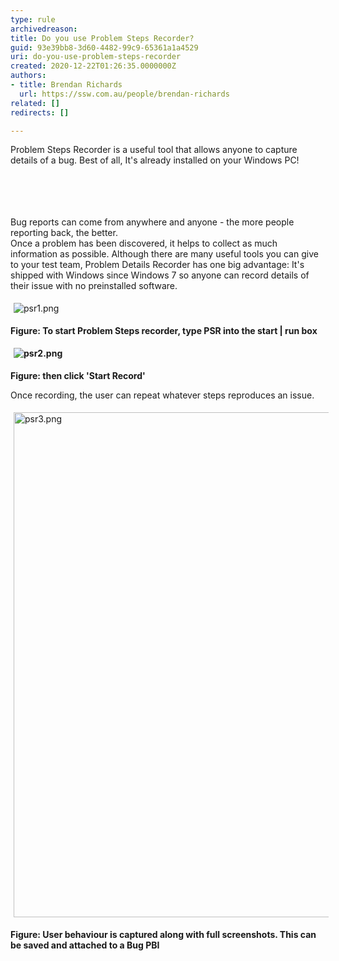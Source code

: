 ```yaml
---
type: rule
archivedreason: 
title: Do you use Problem Steps Recorder?
guid: 93e39bb8-3d60-4482-99c9-65361a1a4529
uri: do-you-use-problem-steps-recorder
created: 2020-12-22T01:26:35.0000000Z
authors:
- title: Brendan Richards
  url: https://ssw.com.au/people/brendan-richards
related: []
redirects: []

---
```



​Problem Steps Recorder is a useful&#160;tool that allows anyone to capture details of a bug. Best of all, It's already installed on your&#160;Windows PC!<br><br>
<br><excerpt class='endintro'></excerpt><br>
<p>​<br>Bug&#160;reports can come from anywhere and anyone&#160;- the more people reporting back, the better.&#160;<br>Once a problem has been discovered, it helps to&#160;collect as much information as possible. Although there are many useful&#160;tools you can give to your test team, Problem Details Recorder has one big advantage&#58; It's shipped with Windows since Windows 7 so anyone can record details of their issue with no preinstalled software.<br></p><p><img src="/SiteAssets/do-you-use-problem-steps-recorder/psr1.png" alt="psr1.png" style="margin&#58;5px;" /><br></p><p><strong>Figure&#58;&#160;To start Problem Steps recorder, type PSR into the start | run box&#160;</strong><br></p><p><strong>​​​<img src="/SiteAssets/do-you-use-problem-steps-recorder/psr2.png" alt="psr2.png" style="margin&#58;5px;" /><br></strong></p><p><strong>Figure&#58; then click 'Start&#160;Record'</strong></p><p>Once recording, the user can repeat whatever steps reproduces an issue.<br></p><p><img src="/SiteAssets/do-you-use-problem-steps-recorder/psr3.png" alt="psr3.png" style="margin&#58;5px;width&#58;808px;" /><br></p><p><strong>Figure&#58;&#160;User behaviour is captured along with full screenshots. This can be saved and attached to a Bug PBI</strong><br></p><p><br></p><p><br></p><p><br></p><p><br></p><p>&#160;<br></p>


